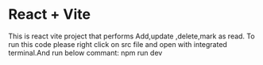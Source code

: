 # React + Vite

This is react vite project that performs Add,update ,delete,mark as read.
To run this code please right click on src file and open with integrated terminal.And run below commant:
npm run dev
